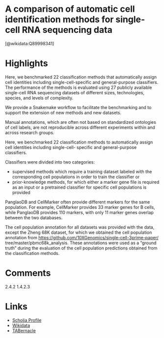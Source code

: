 
A comparison of automatic cell identification methods for single-cell RNA sequencing data
=========================================================================================
  
  [@wikidata:Q89998341]  

# Highlights
Here, we benchmarked 22 classification methods that automatically assign cell identities including single-cell-specific and general-purpose classifiers. The performance of the methods is evaluated using 27 publicly available single-cell RNA sequencing datasets of different sizes, technologies, species, and levels of complexity.

We provide a Snakemake workflow to facilitate the benchmarking and to support the extension of new methods and new datasets.

Manual annotations, which are often not based on standardized ontologies of cell labels, are not reproducible across different experiments within and across research groups.

Here, we benchmarked 22 classification methods to automatically assign cell identities including single-cell- specific and general-purpose classifiers.

Classifiers were divided into two categories:
 - supervised methods which require a training dataset labeled with the corresponding cell populations in order to train the classifier or
 - prior-knowledge methods, for which either a marker gene file is required as an input or a pretrained classifier for specific cell populations is provided

 PanglaoDB and CellMarker often provide different markers for the same population. For example, CellMarker provides 33 marker genes for B cells, while PanglaoDB provides 110 markers, with only 11 marker genes overlap between the two databases.

 The cell population annotation for all datasets was provided with the data, except the Zheng 68K dataset, for which we obtained the cell population annotation from https://github.com/10XGenomics/single-cell-3prime-paper/ tree/master/pbmc68k_analysis. These annotations were used as a “ground truth” during the evaluation of the cell population predictions obtained from the classification methods.
 
# Comments
2.4.2
1.4.2.3
# Links
  
 * [Scholia Profile](https://scholia.toolforge.org/work/Q89998341)  
 * [Wikidata](https://www.wikidata.org/wiki/Q89998341)  
 * [TABernacle](https://tabernacle.toolforge.org/?#/tab/manual/Q89998341/P921%3BP4510)  
